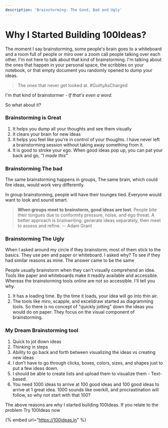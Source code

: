 ```yaml
---
description: 'Brainstorming: The Good, Bad and Ugly'
---
```


# Why I Started Building 100Ideas?

The moment I say brainstorming, some people's brain goes to a whiteboard and a room full of people or miro over a zoom call people talking over each other. I'm not here to talk about that kind of brainstorming. I'm talking about the ones that happen in your personal space, the scribbles on your notebook, or that empty document you randomly opened to dump your ideas.&#x20;

> The ones that never get looked at. #GuiltyAsCharged

I'm that kind of brainstormer - _If that's even a word._

So what about it?

### Brainstorming is Great

1. It helps you dump all your thoughts and see them visually&#x20;
2. It clears your brain for new ideas
3. It helps you feel like you're in control of your thoughts. I have never left a brainstorming session without taking away something from it.
4. It is good to stroke your ego. When good ideas pop up, you can pat your back and go, _"I made this"_

### Brainstorming The bad

The same brainstorming happens in groups, The same brain, which could fire ideas, would work very differently.

In group brainstorming, people will have their tounges tied. Everyone would want to look and sound smart.

> **When groups meet to brainstorm, good ideas are lost**. People bite their tongues due to conformity pressure, noise, and ego threat. A better approach is brainwriting: generate ideas separately, then meet to assess and refine. -- Adam Grant

### Brainstorming The Ugly

When I asked around my circle if they brainstorm, most of them stick to the basics. They use pen and paper or whiteboard. I asked why? To see if they had similar reasons as mine. The answer came to be the same

People usually brainstorm when they can't visually comprehend an idea. Tools like paper and whiteboards make it readily available and accessible. Whereas the brainstorming tools online are not so accessible. I'll tell you why.

1. It has a loading time. By the time it loads, your idea will go into thin air.
2. The tools like miro, scapple, and excelidraw started as diagramming tools. So there is no concept of "quickly jotting" down the ideas you would do on paper. They focus on the visual component of brainstorming.

### My Dream Brainstorming tool

1. Quick to jot down ideas
2. Thinking in steps
3. Ability to go back and forth between visualizing the ideas vs creating new ideas
4. I don't have to go through clicks, boxes, colors, sizes, and shapes just to put a few ideas down.
5. I should be able to create lists and upload them to visualize them - Text-based.
6. You need 1000 ideas to arrive at 100 good ideas and 100 good ideas to arrive at 1 great idea. 1000 sounds like overkill, and procrastination will follow, so why not start with that 100?

The above reasons are why I started building 100Ideas. If you relate to the problem Try 100Ideas now

{% embed url="https://100ideas.in" %}
